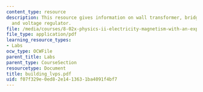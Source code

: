 ```yaml
---
content_type: resource
description: This resource gives information on wall transformer, bridge rectifier,
  and voltage regulator.
file: /media/courses/8-02x-physics-ii-electricity-magnetism-with-an-experimental-focus-spring-2005/f07f329e0ed82e1413631ba4091f4bf7_building_lvps.pdf
file_type: application/pdf
learning_resource_types:
- Labs
ocw_type: OCWFile
parent_title: Labs
parent_type: CourseSection
resourcetype: Document
title: building_lvps.pdf
uid: f07f329e-0ed8-2e14-1363-1ba4091f4bf7
---
```

